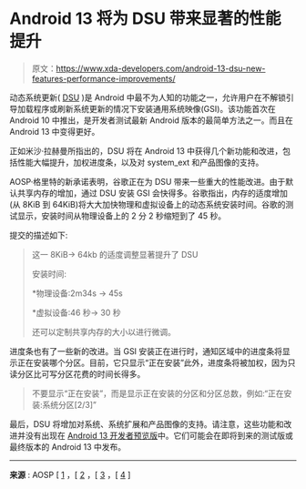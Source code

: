 # Android 13 将为 DSU 带来显著的性能提升

> 原文：<https://www.xda-developers.com/android-13-dsu-new-features-performance-improvements/>

动态系统更新( [DSU](https://www.xda-developers.com/android-11-dsu-loader-gsi-locked-bootloader-developers-test-apps-stock-android/) )是 Android 中最不为人知的功能之一，允许用户在不解锁引导加载程序或刷新系统更新的情况下安装通用系统映像(GSI)。该功能首次在 Android 10 中推出，是开发者测试最新 Android 版本的最简单方法之一。而且在 Android 13 中变得更好。

正如米沙·拉赫曼所指出的，DSU 将在 Android 13 中获得几个新功能和改进，包括性能大幅提升，加权进度条，以及对 system_ext 和产品图像的支持。

AOSP·格里特的新承诺表明，谷歌正在为 DSU 带来一些重大的性能改进。由于默认共享内存的增加，通过 DSU 安装 GSI 会快得多。谷歌指出，内存的适度增加(从 8KiB 到 64KiB)将大大加快物理和虚拟设备上的动态系统安装时间。谷歌的测试显示，安装时间从物理设备上的 2 分 2 秒缩短到了 45 秒。

提交的描述如下:

> 这一 8KiB-> 64kb 的适度调整显著提升了 DSU
> 
> 安装时间:
> 
> *物理设备:2m34s -> 45s
> 
> *虚拟设备:46 秒-> 30 秒
> 
> 还可以定制共享内存的大小以进行微调。

进度条也有了一些新的改进。当 GSI 安装正在进行时，通知区域中的进度条将显示正在安装哪个分区。目前，它只显示“正在安装”此外，进度条将被加权，因为只读分区比可写分区花费的时间长得多。

> 不要显示“正在安装”，而是显示正在安装的分区和分区总数，例如:“正在安装:系统分区[2/3]”

最后，DSU 将增加对系统、系统扩展和产品图像的支持。请注意，这些功能和改进并没有出现在 [Android 13 开发者预览版](https://www.xda-developers.com/android-13-developer-preview-2/)中。它们可能会在即将到来的测试版或最终版本的 Android 13 中发布。

* * *

**来源** : AOSP [ [1](https://android-review.googlesource.com/c/platform/frameworks/base/+/2033044) ，[ [2](https://android-review.googlesource.com/c/platform/frameworks/base/+/2045078) ，[ [3](https://android-review.googlesource.com/c/platform/frameworks/base/+/2044810) ，[ [4](https://android-review.googlesource.com/c/platform/frameworks/base/+/2044809/4) ]